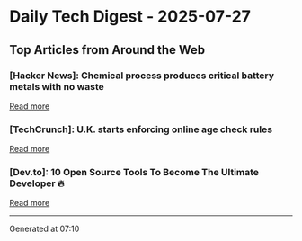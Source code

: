 # Daily Tech Digest - 2025-07-27

## Top Articles from Around the Web

### [Hacker News]: Chemical process produces critical battery metals with no waste
[Read more](https://spectrum.ieee.org/nmc-battery-aspiring-materials)

### [TechCrunch]: U.K. starts enforcing online age check rules
[Read more](https://techcrunch.com/2025/07/26/u-k-starts-enforcing-online-age-check-rules/)

### [Dev.to]: 10 Open Source Tools To Become The Ultimate Developer 🔥
[Read more](https://dev.to/anthonymax/10-open-source-tools-to-become-the-ultimate-developer-3jph)


---
Generated at 07:10
